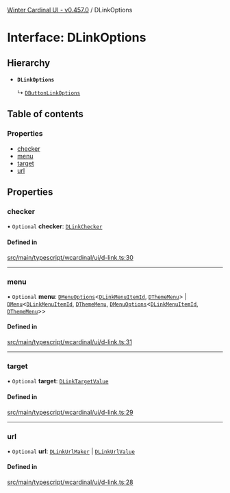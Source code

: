 [Winter Cardinal UI - v0.457.0](../index.md) / DLinkOptions

# Interface: DLinkOptions

## Hierarchy

- **`DLinkOptions`**

  ↳ [`DButtonLinkOptions`](DButtonLinkOptions.md)

## Table of contents

### Properties

- [checker](DLinkOptions.md#checker)
- [menu](DLinkOptions.md#menu)
- [target](DLinkOptions.md#target)
- [url](DLinkOptions.md#url)

## Properties

### checker

• `Optional` **checker**: [`DLinkChecker`](../index.md#dlinkchecker)

#### Defined in

[src/main/typescript/wcardinal/ui/d-link.ts:30](https://github.com/winter-cardinal/winter-cardinal-ui/blob/v0.457.0/src/main/typescript/wcardinal/ui/d-link.ts#L30)

___

### menu

• `Optional` **menu**: [`DMenuOptions`](DMenuOptions.md)\<[`DLinkMenuItemId`](../index.md#dlinkmenuitemid), [`DThemeMenu`](DThemeMenu.md)\> \| [`DMenu`](../classes/DMenu.md)\<[`DLinkMenuItemId`](../index.md#dlinkmenuitemid), [`DThemeMenu`](DThemeMenu.md), [`DMenuOptions`](DMenuOptions.md)\<[`DLinkMenuItemId`](../index.md#dlinkmenuitemid), [`DThemeMenu`](DThemeMenu.md)\>\>

#### Defined in

[src/main/typescript/wcardinal/ui/d-link.ts:31](https://github.com/winter-cardinal/winter-cardinal-ui/blob/v0.457.0/src/main/typescript/wcardinal/ui/d-link.ts#L31)

___

### target

• `Optional` **target**: [`DLinkTargetValue`](../index.md#dlinktargetvalue)

#### Defined in

[src/main/typescript/wcardinal/ui/d-link.ts:29](https://github.com/winter-cardinal/winter-cardinal-ui/blob/v0.457.0/src/main/typescript/wcardinal/ui/d-link.ts#L29)

___

### url

• `Optional` **url**: [`DLinkUrlMaker`](../index.md#dlinkurlmaker) \| [`DLinkUrlValue`](../index.md#dlinkurlvalue)

#### Defined in

[src/main/typescript/wcardinal/ui/d-link.ts:28](https://github.com/winter-cardinal/winter-cardinal-ui/blob/v0.457.0/src/main/typescript/wcardinal/ui/d-link.ts#L28)
